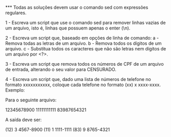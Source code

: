 *** Todas as soluções devem usar o comando sed com expressões regulares.

1 - Escreva um script que use o comando sed para remover linhas vazias de um arquivo, isto é, linhas que possuem apenas o enter (\n).

2 - Escreva um script que, baseado em opções de linha de comando: a - Remova todas as letras de um arquivo. b - Remova todos os dígitos de um arquivo. c - Substitua todos os caracteres que não são letras nem dígitos de um arquivo por <?>.

3 - Escreva um script que remova todos os números de CPF de um arquivo de entrada, alterando o seu valor para CENSURADO.

4 - Escreva um script que, dado uma lista de números de telefone no formato xxxxxxxxxxx, coloque cada telefone no formato (xx) x xxxx-xxxx. Exemplo:

Para o seguinte arquivo:

12345678900
11111111111
83987654321

A saída deve ser:

(12) 3 4567-8900
(11) 1 1111-1111
(83) 9 8765-4321

